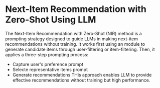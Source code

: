# Next-Item Recommendation with Zero-Shot Using LLM

The Next-Item Recommendation with Zero-Shot (NIR) method is a prompting strategy designed to guide LLMs in making next-item recommendations without training. It works first using an module to generate candidate items through user-filtering or item-filtering. Then, it applies a three-step prompting process: 
- Capture user's preference prompt
- Selecte representative items prompt
- Generate recommendations
THis approach enables LLM to provide effective recommendations without training but high performance.

